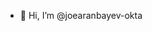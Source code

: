 - 👋 Hi, I’m @joearanbayev-okta


<!---
joearanbayev-okta/joearanbayev-okta is a ✨ special ✨ repository because its `README.md` (this file) appears on your GitHub profile.
You can click the Preview link to take a look at your changes.
--->
